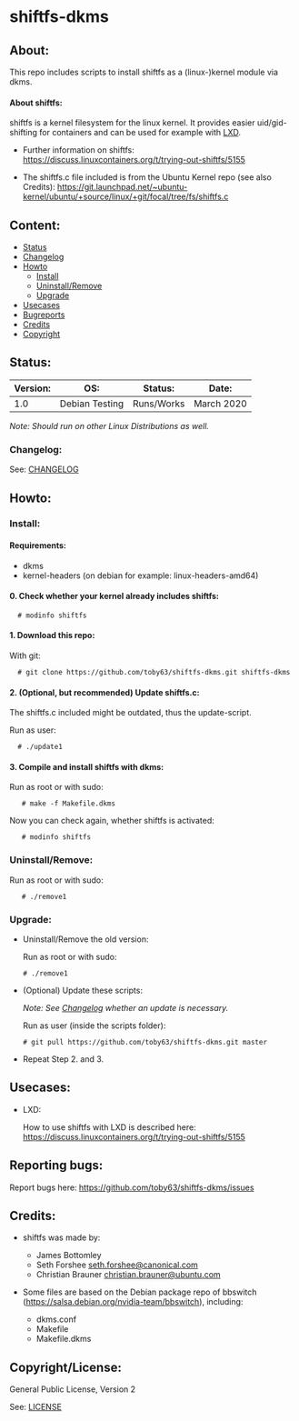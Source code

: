 
# shiftfs-dkms

About:
------

This repo includes scripts to install shiftfs as a (linux-)kernel module via dkms.

#### About shiftfs:

shiftfs is a kernel filesystem for the linux kernel.
It provides easier uid/gid-shifting for containers and can be used for example with [LXD](https://linuxcontainers.org/lxd/).

* Further information on shiftfs:
https://discuss.linuxcontainers.org/t/trying-out-shiftfs/5155

* The shiftfs.c file included is from the Ubuntu Kernel repo (see also Credits):
https://git.launchpad.net/~ubuntu-kernel/ubuntu/+source/linux/+git/focal/tree/fs/shiftfs.c


Content:
--------

* [Status](#status)
* [Changelog](#changelog)
* [Howto](#howto)
    * [Install](#install)
    * [Uninstall/Remove](#uninstallremove)
    * [Upgrade](#upgrade)
* [Usecases](#usecases)
* [Bugreports](#reporting-bugs)
* [Credits](#credits)
* [Copyright](#copyrightlicense)

Status:
-------

Version: | OS:            | Status:    | Date:
---      | ---            | ---        | ---
1.0      | Debian Testing | Runs/Works | March 2020

_Note: Should run on other Linux Distributions as well._

### Changelog:

See: [CHANGELOG](CHANGELOG)


Howto:
------

### Install:

#### Requirements:
 * dkms
 * kernel-headers (on debian for example: linux-headers-amd64)

#### 0. Check whether your kernel already includes shiftfs:

      # modinfo shiftfs

#### 1. Download this repo:
  
 With git:

      # git clone https://github.com/toby63/shiftfs-dkms.git shiftfs-dkms


#### 2. (Optional, but recommended) Update shiftfs.c:

 The shiftfs.c included might be outdated, thus the update-script.

 Run as user:

      # ./update1


#### 3. Compile and install shiftfs with dkms:

 Run as root or with sudo:

       # make -f Makefile.dkms

 Now you can check again, whether shiftfs is activated:

       # modinfo shiftfs

### Uninstall/Remove:  

   Run as root or with sudo:

       # ./remove1
       
### Upgrade:
 
 * Uninstall/Remove the old version:

   Run as root or with sudo:

       # ./remove1

 * (Optional) Update these scripts:
   
   _Note: See [Changelog](https://github.com/toby63/shiftfs-dkms/blob/master/CHANGELOG) whether an update is necessary._
   
   Run as user (inside the scripts folder):
       
       # git pull https://github.com/toby63/shiftfs-dkms.git master
 
 * Repeat Step 2. and 3.


Usecases:
---------

* LXD:

  How to use shiftfs with LXD is described here:
  https://discuss.linuxcontainers.org/t/trying-out-shiftfs/5155


Reporting bugs:
---------------

 Report bugs here:
 https://github.com/toby63/shiftfs-dkms/issues


Credits:
--------

* shiftfs was made by:
   * James Bottomley
   * Seth Forshee <seth.forshee@canonical.com>
   * Christian Brauner <christian.brauner@ubuntu.com>

* Some files are based on the Debian package repo of bbswitch (https://salsa.debian.org/nvidia-team/bbswitch), including:
   * dkms.conf
   * Makefile
   * Makefile.dkms


Copyright/License:
------------------

General Public License, Version 2

See: [LICENSE](LICENSE)


